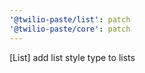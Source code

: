 ```yaml
---
'@twilio-paste/list': patch
'@twilio-paste/core': patch
---
```


[List] add list style type to lists
